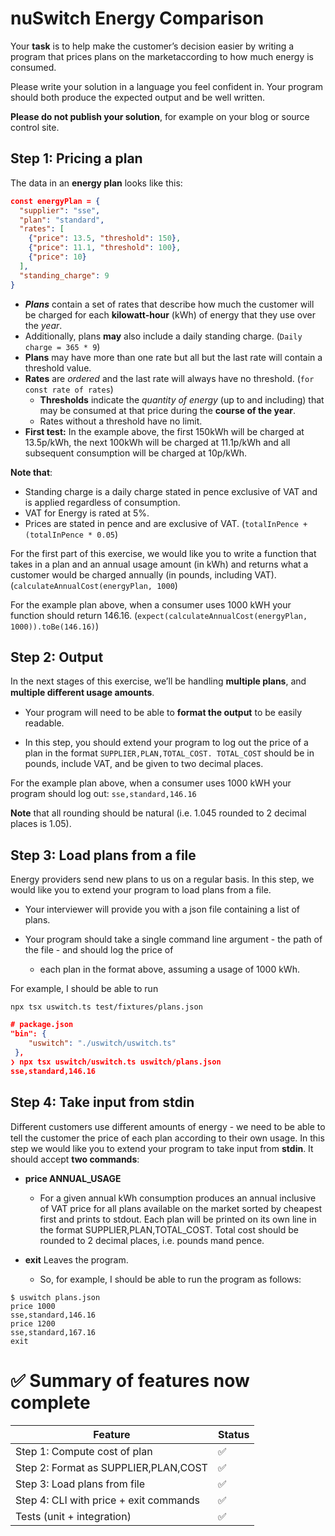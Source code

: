 # nuSwitch Energy Comparison

Your **task** is to help make the customer’s decision easier by writing a program that prices plans on the marketaccording to how much energy is consumed.

Please write your solution in a language you feel confident in. Your program should both produce the expected output and be well written.

**Please do not publish your solution**, for example on your blog or source control site.

## Step 1: Pricing a plan

The data in an **energy plan** looks like this:

```json
const energyPlan = {
  "supplier": "sse",
  "plan": "standard",
  "rates": [
    {"price": 13.5, "threshold": 150},
    {"price": 11.1, "threshold": 100},
    {"price": 10}
  ],
  "standing_charge": 9
}
```

- ***Plans*** contain a set of rates that describe how much the customer will be charged for each **kilowatt-hour** (kWh) of energy that they use over the *year*.
- Additionally, plans **may** also include a daily standing charge. (`Daily charge = 365 * 9`) 
- **Plans** may have more than one rate but all but the last rate will contain a threshold value. 
- **Rates** are *ordered* and the last rate will always have no threshold. (`for const rate of rates`) 
  - **Thresholds** indicate the *quantity of energy* (up to and including) that may be consumed at that price during the **course of the year**. 
  - Rates without a threshold have no limit.
- **First test:** In the example above, the first 150kWh will be charged at 13.5p/kWh, the next 100kWh will be charged at 11.1p/kWh and all subsequent consumption will be charged at 10p/kWh.

**Note that**:

- Standing charge is a daily charge stated in pence exclusive of VAT and is applied regardless of consumption.
- VAT for Energy is rated at 5%.
- Prices are stated in pence and are exclusive of VAT. (`totalInPence + (totalInPence * 0.05`)

For the first part of this exercise, we would like you to write a function that takes in a plan and an annual usage amount (in kWh) and returns what a customer would be charged annually (in pounds, including VAT). (`calculateAnnualCost(energyPlan, 1000`)

For the example plan above, when a consumer uses 1000 kWH your function should return 146.16. (`expect(calculateAnnualCost(energyPlan, 1000)).toBe(146.16)`)

## Step 2: Output

In the next stages of this exercise, we’ll be handling **multiple plans**, and **multiple diﬀerent usage amounts**.

- Your program will need to be able to **format the output** to be easily readable.

- In this step, you should extend your program to log out the price of a plan in the format `SUPPLIER,PLAN,TOTAL_COST. TOTAL_COST` should be in pounds, include VAT, and be given to two decimal places.

For the example plan above, when a consumer uses 1000 kWH your program should log out: `sse,standard,146.16`

**Note** that all rounding should be natural (i.e. 1.045 rounded to 2 decimal places is 1.05).

## Step 3: Load plans from a file

Energy providers send new plans to us on a regular basis. In this step, we would like you to extend your program to load plans from a file. 

- Your interviewer will provide you with a json file containing a list of plans.

- Your program should take a single command line argument - the path of the file - and should log the price of
  - each plan in the format above, assuming a usage of 1000 kWh.

For example, I should be able to run

`npx tsx uswitch.ts test/fixtures/plans.json`

```json
# package.json
"bin": {
    "uswitch": "./uswitch/uswitch.ts"
 },
❯ npx tsx uswitch/uswitch.ts uswitch/plans.json
sse,standard,146.16
```

## Step 4: Take input from stdin

Diﬀerent customers use diﬀerent amounts of energy - we need to be able to tell the customer the price of each plan according to their own usage. In this step we would like you to extend your program to take input from **stdin**. It should accept **two commands**:

- **price ANNUAL_USAGE**
  - For a given annual kWh consumption produces an annual inclusive of VAT price for all plans available on the market sorted by cheapest first and prints to stdout. Each plan will be printed on its own line in the format SUPPLIER,PLAN,TOTAL_COST. Total cost should be rounded to 2 decimal places, i.e. pounds mand pence.

- **exit** Leaves the program.
  - So, for example, I should be able to run the program as follows:

```
$ uswitch plans.json
price 1000
sse,standard,146.16
price 1200
sse,standard,167.16
exit
```

# ✅ Summary of features now complete

| Feature                                | Status |
| -------------------------------------- | ------ |
| Step 1: Compute cost of plan           | ✅      |
| Step 2: Format as SUPPLIER,PLAN,COST   | ✅      |
| Step 3: Load plans from file           | ✅      |
| Step 4: CLI with price + exit commands | ✅      |
| Tests (unit + integration)             | ✅      |